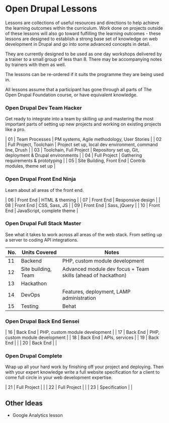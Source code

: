Open Drupal Lessons
===================

Lessons are collections of useful resources and directions to help achieve the
learning outcomes within the curriculum. Work done on projects outside of these
lessons will also go toward fulfilling the learning outcomes - these lessons are
designed to establish a strong base set of knowledge on web development in Drupal
and go into some advanced concepts in detail.

They are currently designed to be used as one day workshops delivered by a
trainer to a small group of less than 8. There may be accompanying notes by
trainers with them as well.

The lessons can be re-ordered if it suits the programme they are being used in.

All lessons assume that a participant has gone through all parts of The Open
Drupal Foundation course, or have equivalent knowledge.

### Open Drupal Dev Team Hacker

Get ready to integrate into a team by skilling up and mastering the most important
parts of setting up new projects and working on existing projects like a pro.

| 01 | Team Processes            | PM systems, Agile methodology, User Stories                  |
| 02 | Full Project, Toolchain   | Project set up, local dev environment, command line, Drush   |
| 03 | Toolchain, Full Project   | Repository set up, Git, deployment & Drupal environments     |
| 04 | Full Project              | Gathering requirements & prototyping                         |
| 05 | Site Building, Front End  | Contrib modules, theme set up                                |

### Open Drupal Front End Ninja

Learn about all areas of the front end.

| 06 | Front End                 | HTML & theming                                               |
| 07 | Front End                 | Responsive design                                            |
| 08 | Front End                 | CSS, Sass, JS                                                |
| 09 | Front End                 | Sass, jQuery                                                 |
| 10 | Front End                 | JavaScript, complete theme                                   |

### Open Drupal Full Stack Master

See what it takes to work across all areas of the web stack. From setting up a server to
coding API integrations.

| No.| Units Covered             | Notes                                                        |
|----|---------------------------|--------------------------------------------------------------|
| 11 | Backend                   | PHP, custom module development                               |
| 12 | Site building, Team       | Advanced module dev focus + Team skills (ahead of hackathon) |
| 13 | Hackathon                 |                                                              |
| 14 | DevOps                    | Features, deployment, LAMP administration                    |
| 15 | Testing                   | Behat                                                        |

### Open Drupal Back End Sensei

| 16 | Back End                  | PHP, custom module development                               |
| 17 | Back End                  | PHP, custom module development                               |
| 18 | Back End                  | APIs, services                                               |
| 19 | Back End                  |                                                              |
| 20 | Back End                  |                                                              |

### Open Drupal Complete

Wrap up all your hard work by finishing off your project and deploying. Then with your
expert knowledge write a full website specification for a client to come full circle in
your web development expertise.

| 21 | Full Project              |                                                             |
| 22 | Full Project              |                                                             |
| 23 | Specification             |                                                             |


Other Ideas
-----------

* Google Analytics lesson
